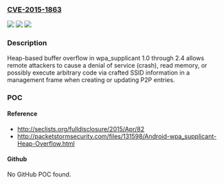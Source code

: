 ### [CVE-2015-1863](https://cve.mitre.org/cgi-bin/cvename.cgi?name=CVE-2015-1863)
![](https://img.shields.io/static/v1?label=Product&message=n%2Fa&color=blue)
![](https://img.shields.io/static/v1?label=Version&message=n%2Fa&color=blue)
![](https://img.shields.io/static/v1?label=Vulnerability&message=n%2Fa&color=brighgreen)

### Description

Heap-based buffer overflow in wpa_supplicant 1.0 through 2.4 allows remote attackers to cause a denial of service (crash), read memory, or possibly execute arbitrary code via crafted SSID information in a management frame when creating or updating P2P entries.

### POC

#### Reference
- http://seclists.org/fulldisclosure/2015/Apr/82
- http://packetstormsecurity.com/files/131598/Android-wpa_supplicant-Heap-Overflow.html

#### Github
No GitHub POC found.

